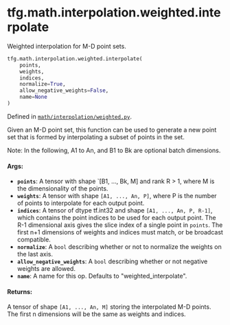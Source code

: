 <div itemscope itemtype="http://developers.google.com/ReferenceObject">
<meta itemprop="name" content="tfg.math.interpolation.weighted.interpolate" />
<meta itemprop="path" content="Stable" />
</div>

# tfg.math.interpolation.weighted.interpolate

Weighted interpolation for M-D point sets.

``` python
tfg.math.interpolation.weighted.interpolate(
    points,
    weights,
    indices,
    normalize=True,
    allow_negative_weights=False,
    name=None
)
```



Defined in [`math/interpolation/weighted.py`](https://github.com/tensorflow/agents/tree/master/tensorflow_graphics/math/interpolation/weighted.py).

<!-- Placeholder for "Used in" -->

Given an M-D point set, this function can be used to generate a new point set
that is formed by interpolating a subset of points in the set.

Note:
  In the following, A1 to An, and B1 to Bk are optional batch dimensions.

#### Args:

* <b>`points`</b>: A tensor with shape `[B1, ..., Bk, M] and rank R > 1, where M is the
    dimensionality of the points.
* <b>`weights`</b>: A tensor with shape `[A1, ..., An, P]`, where P is the number of
    points to interpolate for each output point.
* <b>`indices`</b>: A tensor of dtype tf.int32 and shape `[A1, ..., An, P, R-1]`, which
    contains the point indices to be used for each output point. The R-1
    dimensional axis gives the slice index of a single point in `points`. The
    first n+1 dimensions of weights and indices must match, or be broadcast
    compatible.
* <b>`normalize`</b>: A `bool` describing whether or not to normalize the weights on
    the last axis.
* <b>`allow_negative_weights`</b>: A `bool` describing whether or not negative weights
    are allowed.
* <b>`name`</b>: A name for this op. Defaults to "weighted_interpolate".


#### Returns:

A tensor of shape `[A1, ..., An, M]` storing the interpolated M-D
points. The first n dimensions will be the same as weights and indices.